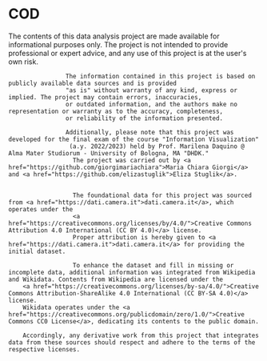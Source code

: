 # COD
The contents of this data analysis project are made available for informational purposes only.
                     The project is not intended to provide professional or expert advice, and any use of this project is at the user's own risk.

                    The information contained in this project is based on publicly available data sources and is provided 
                    "as is" without warranty of any kind, express or implied. The project may contain errors, inaccuracies, 
                    or outdated information, and the authors make no representation or warranty as to the accuracy, completeness, 
                    or reliability of the information presented.

                    Additionally, please note that this project was developed for the final exam of the course "Information Visualization"
                     (a.y. 2022/2023) held by Prof. Marilena Daquino @ Alma Mater Studiorum - University of Bologna, MA "DHDK."
                      The project was carried out by <a href="https://github.com/giorgimariachiara">Maria Chiara Giorgi</a> and <a href="https://github.com/elizastuglik">Eliza Stuglik</a>.
                      

                      The foundational data for this project was sourced from <a href="https://dati.camera.it">dati.camera.it</a>, which operates under the 
                      <a href="https://creativecommons.org/licenses/by/4.0/">Creative Commons Attribution 4.0 International (CC BY 4.0)</a> license. 
                      Proper attribution is hereby given to <a href="https://dati.camera.it">dati.camera.it</a> for providing the initial dataset.

                      To enhance the dataset and fill in missing or incomplete data, additional information was integrated from Wikipedia and Wikidata. Contents from Wikipedia are licensed under the 
        <a href="https://creativecommons.org/licenses/by-sa/4.0/">Creative Commons Attribution-ShareAlike 4.0 International (CC BY-SA 4.0)</a> license. 
        Wikidata operates under the <a href="https://creativecommons.org/publicdomain/zero/1.0/">Creative Commons CC0 License</a>, dedicating its contents to the public domain.

        Accordingly, any derivative work from this project that integrates data from these sources should respect and adhere to the terms of the respective licenses.
